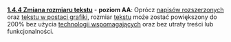 [**1.4.4 Zmiana rozmiaru tekstu**](https://wcag.lepszyweb.pl/#resize-text) - **poziom AA**: Oprócz <a href="#" data-toggle="tooltip" data-original-title="{{site.data.glossary.napisy_rozszerzone | strip_html | replace: '*', ''}}">napisów rozszerzonych</a> oraz <a href="#" data-toggle="tooltip" data-original-title="{{site.data.glossary.obraz_tekstu | strip_html | replace: '*', ''}}">tekstu w postaci grafiki</a>, rozmiar <a href="#" data-toggle="tooltip" data-original-title="{{site.data.glossary.tekst | strip_html | replace: '*', ''}}">tekstu</a> może zostać powiększony do 200% bez użycia <a href="#" data-toggle="tooltip" data-original-title="{{site.data.glossary.technologia_pomocnicza | strip_html | replace: '*', ''}}">technologii wspomagających</a> oraz bez utraty treści lub funkcjonalności.
